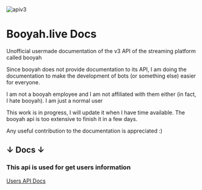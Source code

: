 ![apiv3](https://user-images.githubusercontent.com/61166695/129963654-8abb0486-2a0d-42a3-828b-8d604e6ace3b.png)

# Booyah.live Docs

Unofficial usermade documentation of the v3 API of the streaming platform called booyah

Since booyah does not provide documentation to its API, I am doing the documentation to make the development of bots (or something else) easier for everyone.

I am not a booyah employee and I am not affiliated with them either (in fact, I hate booyah). I am just a normal user

This work is in progress, I will update it when I have time available. The booyah api is too extensive to finish it in a few days.

Any useful contribution to the documentation is appreciated :)

## ↓ Docs ↓

### This api is used for get users information

[Users API Docs](./docs/users.md)
